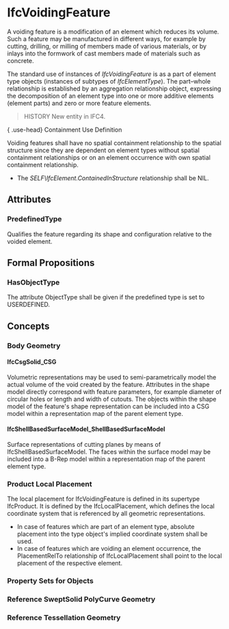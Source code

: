 # IfcVoidingFeature

A voiding feature is a modification of an element which reduces its volume. Such a feature may be manufactured in different ways, for example by cutting, drilling, or milling of members made of various materials, or by inlays into the formwork of cast members made of materials such as concrete.

The standard use of instances of _IfcVoidingFeature_ is as a part of element type objects (instances of subtypes of _IfcElementType_). The part&ndash;whole relationship is established by an aggregation relationship object, expressing the decomposition of an element type into one or more additive elements (element parts) and zero or more feature elements.

> HISTORY  New entity in IFC4.

{ .use-head}
Containment Use Definition

Voiding features shall have no spatial containment relationship to the spatial structure since they are dependent on element types without spatial containment relationships or on an element occurrence with own spatial containment relationship.

* The _SELF\IfcElement.ContainedInStructure_ relationship shall be NIL.

## Attributes

### PredefinedType
Qualifies the feature regarding its shape and configuration relative to the voided element.

## Formal Propositions

### HasObjectType
The attribute ObjectType shall be given if the predefined type is set to USERDEFINED.

## Concepts

### Body Geometry



#### IfcCsgSolid_CSG

Volumetric representations may be used to semi-parametrically model the actual volume of the void created by the feature.  Attributes in the shape model directly correspond with feature parameters, for example diameter of circular holes or length and width of cutouts.  The objects within the shape model of the feature's shape representation can be included into a CSG model within a representation map of the parent element type.

#### IfcShellBasedSurfaceModel_ShellBasedSurfaceModel

Surface representations of cutting planes by means of IfcShellBasedSurfaceModel.  The faces within the surface model may be included into a B-Rep model within a representation map of the parent element type.

### Product Local Placement

The local placement for IfcVoidingFeature is defined in its supertype IfcProduct. It is defined by the IfcLocalPlacement, which defines the local coordinate system that is referenced by all geometric representations.

* In case of features which are part of an element type, absolute placement into the type object's implied coordinate system shall be used.
* In case of features which are voiding an element occurrence, the PlacementRelTo relationship of IfcLocalPlacement shall point to the local placement of the respective element.

### Property Sets for Objects



### Reference SweptSolid PolyCurve Geometry



### Reference Tessellation Geometry



